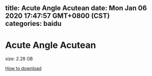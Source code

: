 
title: Acute Angle Acutean
date: Mon Jan 06 2020 17:47:57 GMT+0800 (CST)    
categories: baidu
---

# Acute Angle Acutean
size: 2.28 GB
 
 

[How to download](https://bpcam.bemobtrk.com/go/2ceec3aa-1ca2-46d6-b9ff-aaa5c184517c?jno=4456)
